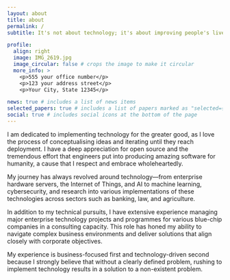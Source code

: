 ```yaml
---
layout: about
title: about
permalink: /
subtitle: It's not about technology; it's about improving people's lives and processes 

profile:
  align: right
  image: IMG_2619.jpg
  image_circular: false # crops the image to make it circular
  more_info: >
    <p>555 your office number</p>
    <p>123 your address street</p>
    <p>Your City, State 12345</p>

news: true # includes a list of news items
selected_papers: true # includes a list of papers marked as "selected={true}"
social: true # includes social icons at the bottom of the page
---
```


I am dedicated to implementing technology for the greater good, as I love the process of conceptualising ideas and iterating until they reach deployment. I have a deep appreciation for open source and the tremendous effort that engineers put into producing amazing software for humanity, a cause that I respect and embrace wholeheartedly.

My journey has always revolved around technology—from enterprise hardware servers, the Internet of Things, and AI to machine learning, cybersecurity, and research into various implementations of these technologies across sectors such as banking, law, and agriculture.

In addition to my technical pursuits, I have extensive experience managing major enterprise technology projects and programmes for various blue-chip companies in a consulting capacity. This role has honed my ability to navigate complex business environments and deliver solutions that align closely with corporate objectives.

My experience is business-focused first and technology-driven second because I strongly believe that without a clearly defined problem, rushing to implement technology results in a solution to a non-existent problem.
